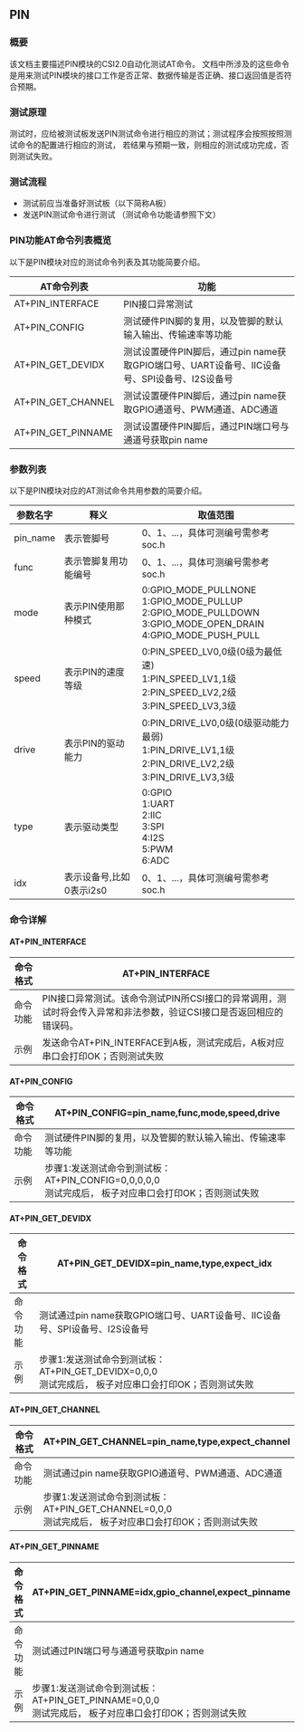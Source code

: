 ## PIN

### 概要

该文档主要描述PIN模块的CSI2.0自动化测试AT命令。 文档中所涉及的这些命令是用来测试PIN模块的接口工作是否正常、数据传输是否正确、接口返回值是否符合预期。

### 测试原理

测试时，应给被测试板发送PIN测试命令进行相应的测试；测试程序会按照按照测试命令的配置进行相应的测试， 若结果与预期一致，则相应的测试成功完成，否则测试失败。

### 测试流程

- 测试前应当准备好测试板（以下简称A板）
- 发送PIN测试命令进行测试 （测试命令功能请参照下文）

### PIN功能AT命令列表概览

以下是PIN模块对应的测试命令列表及其功能简要介绍。

| AT命令列表         | 功能                                                         |
| ------------------ | ------------------------------------------------------------ |
| AT+PIN_INTERFACE   | PIN接口异常测试                                              |
| AT+PIN_CONFIG      | 测试硬件PIN脚的复用，以及管脚的默认输入输出、传输速率等功能  |
| AT+PIN_GET_DEVIDX  | 测试设置硬件PIN脚后，通过pin name获取GPIO端口号、UART设备号、IIC设备号、SPI设备号、I2S设备号 |
| AT+PIN_GET_CHANNEL | 测试设置硬件PIN脚后，通过pin name获取GPIO通道号、PWM通道、ADC通道 |
| AT+PIN_GET_PINNAME | 测试设置硬件PIN脚后，通过PIN端口号与通道号获取pin name       |

### 参数列表

以下是PIN模块对应的AT测试命令共用参数的简要介绍。

| 参数名字 | 释义                     | 取值范围                                                     |
| -------- | ------------------------ | ------------------------------------------------------------ |
| pin_name | 表示管脚号               | 0、1、...，具体可测编号需参考soc.h                           |
| func     | 表示管脚复用功能编号     | 0、1、...，具体可测编号需参考soc.h                           |
| mode     | 表示PIN使用那种模式      | 0:GPIO_MODE_PULLNONE<br/>1:GPIO_MODE_PULLUP<br/>2:GPIO_MODE_PULLDOWN<br/>3:GPIO_MODE_OPEN_DRAIN<br/>4:GPIO_MODE_PUSH_PULL |
| speed    | 表示PIN的速度等级        | 0:PIN_SPEED_LV0,0级(0级为最低速)<br/>1:PIN_SPEED_LV1,1级<br/>2:PIN_SPEED_LV2,2级<br/>3:PIN_SPEED_LV3,3级 |
| drive    | 表示PIN的驱动能力        | 0:PIN_DRIVE_LV0,0级(0级驱动能力最弱)<br/>1:PIN_DRIVE_LV1,1级<br/>2:PIN_DRIVE_LV2,2级<br/>3:PIN_DRIVE_LV3,3级 |
| type     | 表示驱动类型             | 0:GPIO<br/>1:UART<br/>2:IIC<br/>3:SPI<br/>4:I2S<br/>5:PWM<br/>6:ADC |
| idx      | 表示设备号,比如0表示i2s0 | 0、1、...，具体可测编号需参考soc.h                           |

### 命令详解

#### AT+PIN_INTERFACE

| 命令格式 | AT+PIN_INTERFACE                                             |
| -------- | ------------------------------------------------------------ |
| 命令功能 | PIN接口异常测试。该命令测试PIN所CSI接口的异常调用，测试时将会传入异常和非法参数，验证CSI接口是否返回相应的错误码。 |
| 示例     | 发送命令AT+PIN_INTERFACE到A板，测试完成后，A板对应串口会打印OK；否则测试失败 |

#### AT+PIN_CONFIG

| 命令格式 | AT+PIN_CONFIG=pin_name,func,mode,speed,drive |
|------------------------------------------|--------------------------------------------------------------------------------------------------|
| 命令功能 | 测试硬件PIN脚的复用，以及管脚的默认输入输出、传输速率等功能 |
| 示例 | 步骤1:发送测试命令到测试板：<br/>AT+PIN_CONFIG=0,0,0,0,0 <br/>测试完成后， 板子对应串口会打印OK；否则测试失败 |


#### AT+PIN_GET_DEVIDX

| 命令格式 | AT+PIN_GET_DEVIDX=pin_name,type,expect_idx                   |
|------------------------------------------|--------------------------------------------------------------------------------------------------|
| 命令功能 | 测试通过pin name获取GPIO端口号、UART设备号、IIC设备号、SPI设备号、I2S设备号 |
| 示例     | 步骤1:发送测试命令到测试板：<br/>AT+PIN_GET_DEVIDX=0,0,0 <br/>测试完成后， 板子对应串口会打印OK；否则测试失败 |
#### AT+PIN_GET_CHANNEL

| 命令格式 | AT+PIN_GET_CHANNEL=pin_name,type,expect_channel              |
| -------- | ------------------------------------------------------------ |
| 命令功能 | 测试通过pin name获取GPIO通道号、PWM通道、ADC通道             |
| 示例     | 步骤1:发送测试命令到测试板：<br/>AT+PIN_GET_CHANNEL=0,0,0 <br/>测试完成后， 板子对应串口会打印OK；否则测试失败 |

#### AT+PIN_GET_PINNAME

| 命令格式 | AT+PIN_GET_PINNAME=idx,gpio_channel,expect_pinname           |
| -------- | ------------------------------------------------------------ |
| 命令功能 | 测试通过PIN端口号与通道号获取pin name                        |
| 示例     | 步骤1:发送测试命令到测试板：<br/>AT+PIN_GET_PINNAME=0,0,0 <br/>测试完成后， 板子对应串口会打印OK；否则测试失败 |